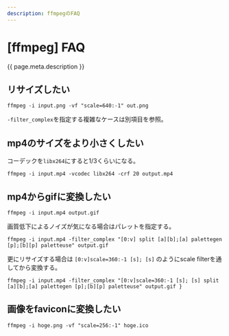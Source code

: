 ```yaml
---
description: ffmpegのFAQ
---
```


# [ffmpeg] FAQ

{{ page.meta.description }}


リサイズしたい
--------------

```
ffmpeg -i input.png -vf "scale=640:-1" out.png
```

`-filter_complex`を指定する複雑なケースは別項目を参照。


mp4のサイズをより小さくしたい
-----------------------------

コーデックを`libx264`にすると1/3くらいになる。

```
ffmpeg -i input.mp4 -vcodec libx264 -crf 20 output.mp4
```


mp4からgifに変換したい
----------------------

```
ffmpeg -i input.mp4 output.gif
```

画質低下によるノイズが気になる場合はパレットを指定する。

```
ffmpeg -i input.mp4 -filter_complex "[0:v] split [a][b];[a] palettegen [p];[b][p] paletteuse" output.gif
```

更にリサイズする場合は `[0:v]scale=360:-1 [s]; [s]` のようにscale filterを通してから変換する。

```
ffmpeg -i input.mp4 -filter_complex "[0:v]scale=360:-1 [s]; [s] split [a][b];[a] palettegen [p];[b][p] paletteuse" output.gif }
```


画像をfaviconに変換したい
-------------------------

```
ffmpeg -i hoge.png -vf "scale=256:-1" hoge.ico
```
